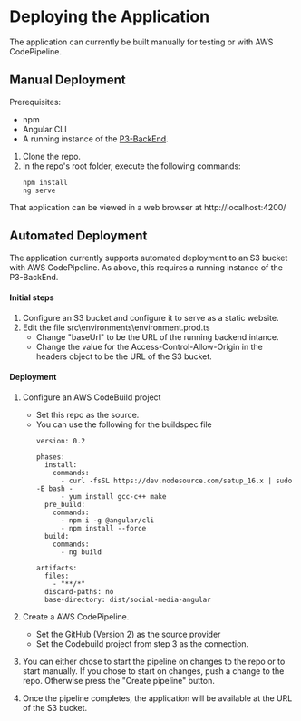 # Deploying the Application

The application can currently be built manually for testing or with AWS
CodePipeline.

## Manual Deployment

Prerequisites:
- npm
- Angular CLI
- A running instance of the 
  [P3-BackEnd](https://github.com/TeamSpheal/P3-BackEnd).

1) Clone the repo.
2) In the repo's root folder, execute the following commands:
    ```
    npm install
    ng serve
    ```

That application can be viewed in a web browser at
http://localhost:4200/

## Automated Deployment

The application currently supports automated deployment to an S3 bucket
with AWS CodePipeline. As above, this requires a running instance of the
P3-BackEnd.

#### Initial steps
1) Configure an S3 bucket and configure it to serve as a static website.
2) Edit the file src\environments\environment.prod.ts
    - Change "baseUrl" to be the URL of the running backend intance.
    - Change the value for the Access-Control-Allow-Origin in the headers
      object to be the URL of the S3 bucket.

#### Deployment
1) Configure an AWS CodeBuild project 
	- Set this repo as the source.
	- You can use the following for the buildspec file
		```
		version: 0.2

		phases:
		  install:
			commands:
			  - curl -fsSL https://dev.nodesource.com/setup_16.x | sudo -E bash -
			  - yum install gcc-c++ make
		  pre_build:
			commands:
			  - npm i -g @angular/cli
			  - npm install --force
		  build:
			commands:
			  - ng build

		artifacts:
		  files:
			- "**/*"
		  discard-paths: no
		  base-directory: dist/social-media-angular
		```
		
2) Create a AWS CodePipeline.
	- Set the GitHub (Version 2) as the source provider
	- Set the Codebuild project from step 3 as the connection.
3) You can either chose to start the pipeline on changes to the repo or to start
manually. If you chose to start on changes, push a change to the repo. Otherwise
press the "Create pipeline" button.
4) Once the pipeline completes, the application will be available at the URL of
the S3 bucket.